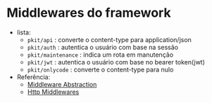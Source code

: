 # Middlewares do framework

- lista:
  - `pkit/api` : converte o content-type para application/json
  - `pkit/auth` : autentica o usuário com base na sessão
  - `pkit/maintenance` : indica um rota em manutenção
  - `pkit/jwt` : autentica o usuário com base no bearer token(jwt)
  - `pkit/onlycode` : converte o content-type para nulo
- Referência:
  - [Middleware Abstraction](../abstracts/Abstracts.md)
  - [Http Middlewares](../http/Http.md)
